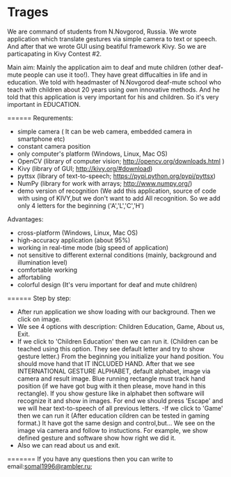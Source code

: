 Trages
======

We are command of students from N.Novgorod, Russia. We wrote application which translate gestures via simple camera to text or speech. And after that we wrote GUI using beatiful framework Kivy. So we are particapating in Kivy Contest #2.

Main aim:
Mainly the application aim to deaf and mute children (other deaf-mute people can use it too!).
They have great diffucalties in life and in education. We told with headmaster of N.Novgorod deaf-mute school who teach with children about 20 years using own innovative methods. And he told that this application is very important for his and children. So it's very important in EDUCATION.

======
Requrements:
- simple camera ( It can be web camera, embedded camera in smartphone etc)
- constant camera position
- only computer's platform (Windows, Linux, Mac OS)
- OpenCV (library of computer vision; http://opencv.org/downloads.html )
- Kivy (library of GUI; http://kivy.org/#download)  
- pyttsx (library of text-to-speech; https://pypi.python.org/pypi/pyttsx)
- NumPy (library for work with arrays; http://www.numpy.org/)
- demo version of recognition (We add this application, source of code with using of KIVY,but we don't want to add All recognition. So we add only 4 letters for the beginning ('A','L','C','H')

Advantages:
- cross-platform (Windows, Linux, Mac OS)
- high-accuracy application (about 95%)
- working in real-time mode (big speed of application)
- not sensitive to different external conditions (mainly, background and illumination level)
- comfortable working
- affortabling
- colorful design (It's veru important for deaf and mute children)

======
Step by step:
- After run application we show loading with our background. Then we click on image.
- We see 4 options with description: Children Education, Game, About us, Exit.
- If we click to 'Children Education' then we can run it. 
(Children can be teached using this option. They see default letter and try to show gesture letter.)
From the beginning you initialize your hand position. You should move hand that IT INCLUDED HAND.
After that we see INTERNATIONAL GESTURE ALPHABET, default alphabet, image via camera and result image. 
Blue running rectangle must track hand position (if we have got bug with it then please, move hand in this rectangle).
If you show gesture like in alphabet then software will recognize it and show in images.
For end we should press 'Escape' and we will hear text-to-speech of all previous letters.
-If we click to 'Game' then we can run it 
(After education cildren can be tested in gaming format.)
It have got the same design and control,but...
We see on the image via camera and follow to instuctions. For example, we show defined gesture and software show how right we did it.
- Also we can read about us and exit.


=======
If you have any questions then you can write to email:somal1996@rambler.ru;

